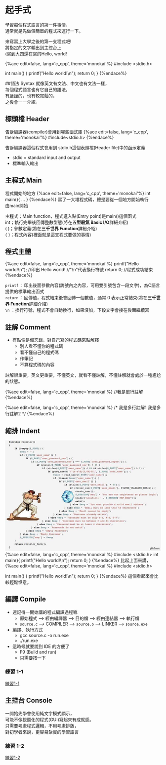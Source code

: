 # 起手式
學習每個程式語言的第一件事情，  
通常就是先做個簡單的程式來運行一下。  

來寫寫上大學之後的第一支程式吧!  
將指定的文字輸出到主控台上  
(寫到大四還在寫的Hello, world!  

{%ace edit=false, lang='c_cpp', theme='monokai'%}
#include <stdio.h>

int main()
{
   printf("Hello world!\n");
   return 0;
}
{%endace%}

##語法 Syntax
就像英文有文法、中文也有文法一樣，<br>
每個程式語言也有它自己的語法，<br>
有嚴謹的，也有較寬鬆的，<br>
之後會一一介紹。

## 標頭檔 Header
告訴編譯器(compiler)會用到哪些函式庫
{%ace edit=false, lang='c_cpp', theme='monokai'%}
#include<stdio.h>
{%endace%}

告訴編譯器這個程式會用到 stdio.h這個表頭檔(Header file)中的函示定義  
* stdio = standard input and output
* 標準輸入輸出

## 主程式 Main
程式開始的地方
{%ace edit=false, lang='c_cpp', theme='monokai'%}
int main(){
    ...
}
{%endace%}
寫了一大堆程式碼，總是要從一個地方開始執行  
由main開始  

主程式；Main function，程式進入點(Entry point)是main()這個函式  
int；執行完畢後回傳整數型態(將在**五型殺氣 Basic I/O**詳細介紹)  
( )；參數定義(將在**三千世界 Function**詳細介紹)  
{ }；程式內容(裡面就是這支程式要做的事情)  

## 程式主體
{%ace edit=false, lang='c_cpp', theme='monokai'%}
printf("Hello world!\n");
  //印出 Hello world!
  //"\n"代表換行符號
return 0;
  //程式成功結束
{%endace%}

`printf` ：印出後面參數內容(誇號內之內容，可用雙引號包含一段文字)，為C語言提供的標準輸出函式  
`return` ：回傳值，程式結束後會回傳一個數值，通常 0 表示正常結束(將在**三千世界 Function**詳細介紹)   
`\n` ：換行符號，程式不會自動換行，如果沒加，下段文字會接在後面繼續寫  

## 註解 Comment
* 有點像是備忘錄，對自己寫的程式碼來點解釋
    * 別人看不懂你的程式碼  
    * 看不懂自己的程式碼  
    * 作筆記  
    * 不算程式碼的內容  

註解很重要，英文更重要，不懂英文，就看不懂註解，不懂註解就會處於一種尷尬的狀態。   

{%ace edit=false, lang='c_cpp', theme='monokai'%}
//我是單行註解
{%endace%}

{%ace edit=false, lang='c_cpp', theme='monokai'%}
/*
    我是多行註解1
    我是多行註解2
*/
{%endace%}
## 縮排 Indent
![img/indent.jpg](img/indent.jpg)
{%ace edit=false, lang='c_cpp', theme='monokai'%}
#include <stdio.h>
int main(){
printf("Hello world!\n");
return 0;
}
{%endace%}
比起上面來講，
{%ace edit=false, lang='c_cpp', theme='monokai'%}
#include <stdio.h>

int main()
{
   printf("Hello world!\n");
   return 0;
}
{%endace%}
這個看起來會比較輕鬆愜意。

## 編譯 Compile
* 還記得一開始講的程式編譯過程嘛
  * 原始程式 --> 經由編譯器 --> 目的檔 --> 經由連結器 --> 執行檔  
  * `source.c` --> COMPILER --> `source.o` --> LINKER --> `source.exe`  
* 編譯、執行方式
  * gcc source.c -o run.exe
  * ./run.exe
* 這時候就要說到 IDE 的方便了
  * F9 (Build and run)
  * 只需要按一下

### 練習 1-1
[練習1-1](05_practice.md)

## 主控台 Console
一開始先學會使用純文字模式顯示，  
可能不像視窗化的程式(GUI)寫起來有成就感。  
只需要考慮程式邏輯，不用考慮排版，  
對初學者來說，更容易紮實的學習語言

### 練習 1-2
[練習1-2](05_practice.md)